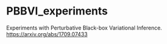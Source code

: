 # PBBVI_experiments
Experiments with Perturbative Black-box Variational Inference. https://arxiv.org/abs/1709.07433
